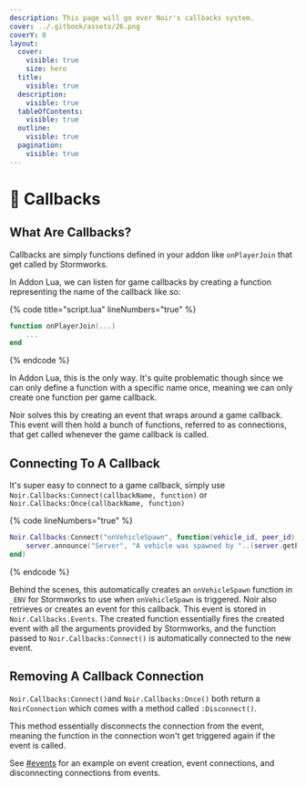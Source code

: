 ```yaml
---
description: This page will go over Noir's callbacks system.
cover: ../.gitbook/assets/26.png
coverY: 0
layout:
  cover:
    visible: true
    size: hero
  title:
    visible: true
  description:
    visible: true
  tableOfContents:
    visible: true
  outline:
    visible: true
  pagination:
    visible: true
---
```


# 💬 Callbacks

## What Are Callbacks?

Callbacks are simply functions defined in your addon like `onPlayerJoin` that get called by Stormworks.

In Addon Lua, we can listen for game callbacks by creating a function representing the name of the callback like so:

{% code title="script.lua" lineNumbers="true" %}
```lua
function onPlayerJoin(...)
    ...
end
```
{% endcode %}

In Addon Lua, this is the only way. It's quite problematic though since we can only define a function with a specific name once, meaning we can only create one function per game callback.

Noir solves this by creating an event that wraps around a game callback. This event will then hold a bunch of functions, referred to as connections, that get called whenever the game callback is called.

## Connecting To A Callback

It's super easy to connect to a game callback, simply use `Noir.Callbacks:Connect(callbackName, function)` or `Noir.Callbacks:Once(callbackName, function)`

{% code lineNumbers="true" %}
```lua
Noir.Callbacks:Connect("onVehicleSpawn", function(vehicle_id, peer_id)
    server.announce("Server", "A vehicle was spawned by "..(server.getPlayerName(peer_id)))
end)
```
{% endcode %}

Behind the scenes, this automatically creates an `onVehicleSpawn` function in `_ENV` for Stormworks to use when `onVehicleSpawn` is triggered. Noir also retrieves or creates an event for this callback. This event is stored in `Noir.Callbacks.Events`. The created function essentially fires the created event with all the arguments provided by Stormworks, and the function passed to `Noir.Callbacks:Connect()` is automatically connected to the new event.

## Removing A Callback Connection

`Noir.Callbacks:Connect()`and `Noir.Callbacks:Once()` both return a `NoirConnection` which comes with a method called `:Disconnect()`.

This method essentially disconnects the connection from the event, meaning the function in the connection won't get triggered again if the event is called.

See [#events](libraries.md#events "mention") for an example on event creation, event connections, and disconnecting connections from events.
